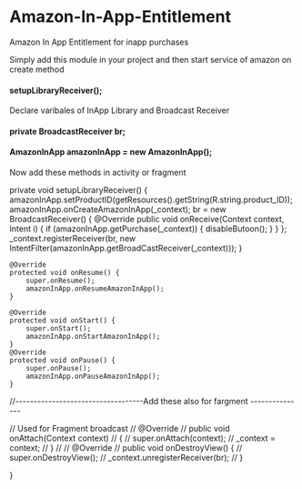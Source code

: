 # Amazon-In-App-Entitlement

Amazon In App Entitlement for inapp purchases

Simply add this module in your project and then start service of amazon on create method

 #### setupLibraryReceiver();


Declare varibales of InApp Library and Broadcast Receiver

 #### private BroadcastReceiver br;
 #### AmazonInApp amazonInApp = new AmazonInApp();

Now add these methods in activity or fragment


 private void setupLibraryReceiver() {
        amazonInApp.setProductID(getResources().getString(R.string.product_ID));
        amazonInApp.onCreateAmazonInApp(_context);
        br = new BroadcastReceiver() {
            @Override
            public void onReceive(Context context, Intent i) {
                if (amazonInApp.getPurchase(_context)) {
                    disableButoon();
                }
            }
        };
        _context.registerReceiver(br, new IntentFilter(amazonInApp.getBroadCastReceiver(_context)));
    }
 
    @Override
    protected void onResume() {
        super.onResume();
        amazonInApp.onResumeAmazonInApp();
    }

    @Override
    protected void onStart() {
        super.onStart();
        amazonInApp.onStartAmazonInApp();
    }
    @Override
    protected void onPause() {
        super.onPause();
        amazonInApp.onPauseAmazonInApp();
    }

//-----------------------------------Add these also for fargment ---------------

//  Used for Fragment broadcast
//    @Override
//    public void onAttach(Context context)
//    {
//        super.onAttach(context);
//        _context = context;
//    }
//
//    @Override
//    public void onDestroyView() {
//        super.onDestroyView();
//        _context.unregisterReceiver(br);
//    }

}
